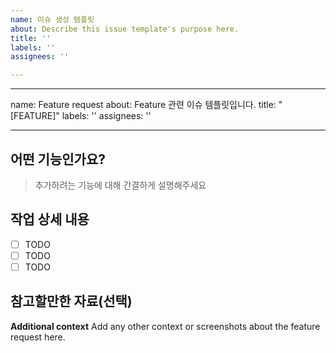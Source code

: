 ```yaml
---
name: 이슈 생성 템플릿
about: Describe this issue template's purpose here.
title: ''
labels: ''
assignees: ''

---
```


---
name: Feature request
about: Feature 관련 이슈 템플릿입니다.
title: "[FEATURE]"
labels: ''
assignees: ''

---

## 어떤 기능인가요?

> 추가하려는 기능에 대해 간결하게 설명해주세요

## 작업 상세 내용

- [ ] TODO
- [ ] TODO
- [ ] TODO

## 참고할만한 자료(선택)
**Additional context**
Add any other context or screenshots about the feature request here.
